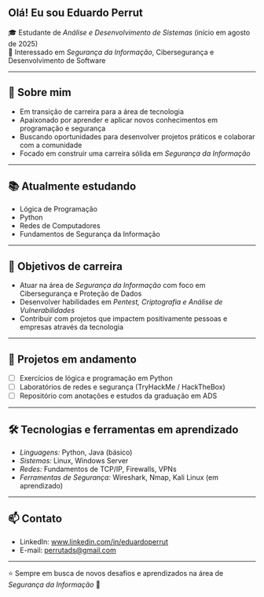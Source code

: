 ## Olá! Eu sou Eduardo Perrut

🎓 Estudante de *Análise e Desenvolvimento de Sistemas* (início em agosto de 2025)  
🔐 Interessado em *Segurança da Informação*, Cibersegurança e Desenvolvimento de Software  

---

## 🚀 Sobre mim  
- Em transição de carreira para a área de tecnologia  
- Apaixonado por aprender e aplicar novos conhecimentos em programação e segurança  
- Buscando oportunidades para desenvolver projetos práticos e colaborar com a comunidade  
- Focado em construir uma carreira sólida em *Segurança da Informação*  

---

## 📚 Atualmente estudando  
- Lógica de Programação  
- Python  
- Redes de Computadores  
- Fundamentos de Segurança da Informação  

---

## 🎯 Objetivos de carreira  
- Atuar na área de *Segurança da Informação* com foco em Cibersegurança e Proteção de Dados  
- Desenvolver habilidades em *Pentest, Criptografia e Análise de Vulnerabilidades*  
- Contribuir com projetos que impactem positivamente pessoas e empresas através da tecnologia  

---

## 📂 Projetos em andamento  
- [ ] Exercícios de lógica e programação em Python  
- [ ] Laboratórios de redes e segurança (TryHackMe / HackTheBox)  
- [ ] Repositório com anotações e estudos da graduação em ADS  

---

## 🛠️ Tecnologias e ferramentas em aprendizado  
- *Linguagens:* Python, Java (básico)  
- *Sistemas:* Linux, Windows Server  
- *Redes:* Fundamentos de TCP/IP, Firewalls, VPNs  
- *Ferramentas de Segurança:* Wireshark, Nmap, Kali Linux (em aprendizado)  

---

## 📫 Contato  
- LinkedIn: www.linkedin.com/in/eduardoperrut
- E-mail: perrutads@gmail.com  

---

⭐ Sempre em busca de novos desafios e aprendizados na área de *Segurança da Informação* 🚀

